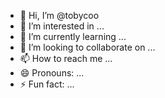 - 👋 Hi, I’m @tobycoo
- 👀 I’m interested in ...
- 🌱 I’m currently learning ...
- 💞️ I’m looking to collaborate on ...
- 📫 How to reach me ...
- 😄 Pronouns: ...
- ⚡ Fun fact: ...

<!---
tobycoo/tobycoo is a ✨ special ✨ repository because its `README.md` (this file) appears on your GitHub profile.
You can click the Preview link to take a look at your changes.
--->
